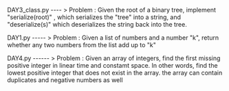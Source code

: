 DAY3_class.py ---- > 
    Problem : Given the root of a binary tree, implement "serialize(root)" , which serializes the "tree" into a string, and "deserialize(s)" which deserializes the string back into the tree.

DAY1.py ----- > 
    Problem : Given a list of numbers and a number "k", return whether any two numbers from the list add up to "k"

DAY4.py ------ >
    Problem : Given an array of integers, find the first missing positive integer in linear time and constamt space. In other words, find the lowest positive integer that does not exist in the array. the array can contain duplicates and negative numbers as well

    